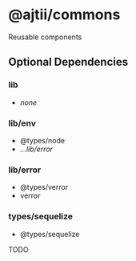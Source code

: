 # @ajtii/commons

Reusable components

## Optional Dependencies

### lib

- *none*

### lib/env

- @types/node
- *...lib/error*

### lib/error

- @types/verror
- verror

### types/sequelize

- @types/sequelize

TODO
